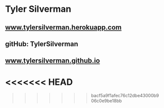 # Tyler Silverman

## www.tylersilverman.herokuapp.com

## gitHub: TylerSilverman 

## www.tylersilverman.github.io
<<<<<<< HEAD
=======

>>>>>>> bacf5a9f1afec76c12dbe43000b906c0e9be18bb
